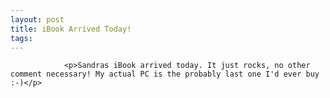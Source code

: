 ```yaml
---
layout: post
title: iBook Arrived Today!
tags:
---
```



                <p>Sandras iBook arrived today. It just rocks, no other comment necessary! My actual PC is the probably last one I'd ever buy :-)</p>
